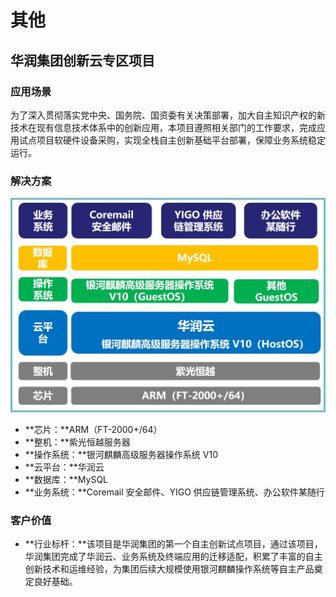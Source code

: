 <div class="markdown">

# 其他

## 华润集团创新云专区项目

### 应用场景

为了深入贯彻落实党中央、国务院、国资委有关决策部署，加大自主知识产权的新技术在现有信息技术体系中的创新应用，本项目遵照相关部门的工作要求，完成应用试点项目软硬件设备采购，实现全栈自主创新基础平台部署，保障业务系统稳定运行。

### 解决方案

![er1](./image//er1.jpg)

- **芯片：**ARM（FT-2000+/64）
- **整机：**紫光恒越服务器
- **操作系统：**银河麒麟高级服务器操作系统 V10
- **云平台：**华润云
- **数据库：**MySQL
- **业务系统：**Coremail 安全邮件、YIGO 供应链管理系统、办公软件某随行


### 客户价值

- **行业标杆：**该项目是华润集团的第一个自主创新试点项目，通过该项目，华润集团完成了华润云、业务系统及终端应用的迁移适配，积累了丰富的自主创新技术和运维经验，为集团后续大规模使用银河麒麟操作系统等自主产品奠定良好基础。

</div>
